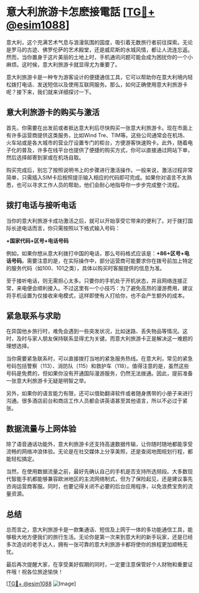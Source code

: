 # 意大利旅游卡怎麽接電話 [[TG💪+ @esim1088](https://t.me/s/esim1088)]

意大利，这个充满艺术气息与浪漫氛围的国度，吸引着无数旅行者前往探索。无论是罗马的古迹、佛罗伦萨的艺术殿堂，还是威尼斯的水城风情，都让人流连忘返。然而，当你置身于这片美丽的土地上时，手机通讯问题可能会成为困扰你的一个小麻烦。这时候，意大利旅游卡就显得尤为重要了。

意大利旅游卡是一种专为游客设计的便捷通信工具，它可以帮助你在意大利境内轻松拨打电话、发送短信以及使用互联网服务。那么，如何正确使用意大利旅游卡呢？接下来，我们就来详细探讨一下。

## 意大利旅游卡的购买与激活

首先，你需要在出发前或者抵达意大利后尽快购买一张意大利旅游卡。现在市面上有许多运营商提供这类服务，比如Wind Tre、TIM等。这些公司通常会在机场、火车站或是各大城市的营业厅设置专门的柜台，方便游客快速购卡。此外，随着电子化的普及，许多在线平台也提供了便捷的购买方式，你可以直接通过网站下单，然后选择邮寄到家或在机场自取。

购买完成后，别忘了按照说明书上的步骤进行激活操作。一般来说，激活过程非常简单，只需插入SIM卡后按照提示输入相应的代码即可完成。如果你对语言不太熟悉，也可以寻求工作人员的帮助，他们会耐心地指导你一步步完成整个流程。

## 拨打电话与接听电话

当你的意大利旅游卡成功激活之后，就可以开始享受它带来的便利了。对于拨打国际长途电话而言，你只需按照以下格式输入号码：

**+国家代码+区号+电话号码**

例如，如果你想从意大利拨打中国的电话，那么号码格式应该是：**+86+区号+电话号码**。需要注意的是，在实际操作中，部分运营商可能要求你在拨号前加上特定的服务代码（如100、101之类），具体以购买时客服提供的信息为准。

至于接听电话，则无需担心太多。只要你的手机处于开机状态，并且网络连接正常，来电便会顺利接入。不过这里有一个小技巧：为了避免高昂的漫游费用，建议将手机设置为仅接收来电模式，这样即使有人打给你，也不会产生额外的成本。

## 紧急联系与求助

在异国他乡旅行时，难免会遇到一些突发状况，比如迷路、丢失物品等情况。这时，及时与家人朋友保持联系显得尤为关键。而意大利旅游卡正是解决这一难题的理想选择。

当你需要紧急联系时，可以直接拨打当地的紧急服务热线。在意大利，常见的紧急号码包括警察（113）、消防队（115）和救护车（118）。值得注意的是，虽然这些号码是免费的，但如果你没有开通国际漫游服务，仍然无法拨通。因此，提前准备一张意大利旅游卡无疑是明智之举。

另外，如果你的语言能力有限，还可以借助翻译软件或者随身携带的小册子来进行沟通。很多酒店前台和商店工作人员都会讲英语甚至其他语言，所以不必过于紧张。

## 数据流量与上网体验

除了语音通话功能外，意大利旅游卡还支持高速数据传输，让你随时随地都能享受流畅的网络冲浪体验。无论是在社交媒体上分享美照，还是查阅地图规划行程，都能轻松搞定。

当然，在使用数据流量之前，最好先确认自己的手机是否支持所选频段。大多数现代智能手机都能够兼容欧洲地区的主流网络制式，但为了保险起见，还是建议事先咨询运营商客服。同时，也要记得关闭不必要的后台应用程序，以免浪费宝贵的流量资源。

## 总结

总而言之，意大利旅游卡是一款集通话、短信及上网于一体的多功能通信工具，能够极大地方便我们的旅行生活。无论你是第一次来到意大利的新手玩家，还是已经多次造访的老手达人，拥有一张可靠的意大利旅游卡都将使你的旅程更加顺畅无忧。

最后再次提醒大家，在享受美好假期的同时，一定要注意保管好个人财物和重要证件哦！祝各位旅途愉快！

[[TG💪+ @esim1088](https://t.me/s/esim1088) ![Image](https://i.postimg.cc/4NQfJmqS/Snipaste-2025-05-13-00-14-12.png)]